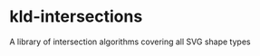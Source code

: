 kld-intersections
=================

A library of intersection algorithms covering all SVG shape types
